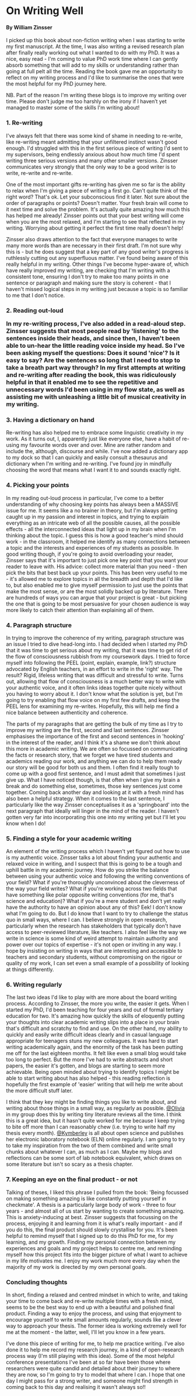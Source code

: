 <h1>On Writing Well</h1>
<h4>By William Zinsser</h4>

I picked up this book about non-fiction writing when I was starting to write my first manuscript. At the time, I was also writing a revised research plan after finally really working out what I wanted to do with my PhD. It was a nice, easy read - I'm coming to value PhD work time where I can gently absorb something that will add to my skills or understanding rather than going at full pelt all the time. Reading the book gave me an opportunity to reflect on my writing process and I'd like to summarise the ones that were the most helpful for my PhD journey here. 

NB. Part of the reason I'm writing these blogs is to improve my writing over time. Please don't judge me too harshly on the irony if I haven’t yet managed to master some of the skills I'm writing about!

<h3>1. Re-writing</h3>

I've always felt that there was some kind of shame in needing to re-write, like re-writing meant admitting that your unfiltered instinct wasn't good enough. I'd struggled with this in the first serious piece of writing I'd sent to my supervisors, being endlessly anxious about how much time I'd spent writing three serious versions and many other smaller versions. Zinsser communicates very strongly that the only way to be a good writer is to write, re-write and re-write. 

One of the most important gifts re-writing has given me so far is the ability to relax when I'm giving a piece of writing a first go. Can't quite think of the right word? That's ok. Let your subconscious find it later. Not sure about the order of paragraphs or points? Doesn't matter. Your fresh brain will come to it next time and solve the problem. It's actually quite amazing how much this has helped me already! Zinsser points out that your best writing will come when you are the most relaxed, and I'm starting to see that reflected in my writing. Worrying about getting it perfect the first time really doesn't help! 

Zinsser also draws attention to the fact that everyone manages to write many more words than are necessary in their first draft. I'm not sure why this is - but he does suggest that a key part of any good writer's progress is ruthlessly cutting out any superfluous matter. I've found being aware of this really helpful in my writing. Other things I've become hyper-aware of, which have really improved my writing, are checking that I'm writing with a consistent tone, ensuring I don't try to make too many points in one sentence or paragraph and making sure the story is coherent - that I haven't missed logical steps in my writing just because a topic is so familiar to me that I don't notice.

<h3>2. Reading out-loud

In my re-writing process, I've also added in a read-aloud step. Zinsser suggests that most people read by 'listening' to the sentences inside their heads, and since then, I haven't been able to un-hear the little reading voice inside my head. So I've been asking myself the questions: Does it sound 'nice'? Is it easy to say? Are the sentences so long that I need to stop to take a breath part way through? In my first attempts at writing and re-writing after reading the book, this was ridiculously helpful in that it enabled me to see the repetitive and unnecessary words I'd been using in my flow state, as well as assisting me with unleashing a little bit of musical creativity in my writing.

<h3>3. Having a dictionary on hand</h3>

Re-writing has also helped me to embrace some linguistic creativity in my work. As it turns out, I, apparently just like everyone else, have a habit of re-using my favourite words over and over. Mine are rather random and include the, although, discourse and while. I've now added a dictionary app to my dock so that I can quickly and easily consult a thesaurus and dictionary when I'm writing and re-writing. I've found joy in mindfully choosing the word that means what I want it to and sounds exactly right.

<h3>4. Picking your points</h3>

In my reading out-loud process in particular, I've come to a better understanding of why choosing key points has always been a MASSIVE issue for me. It seems like a no brainer in theory, but I'm always getting caught up in my passion and interest in topics, and trying to explain everything as an intricate web of all the possible causes, all the possible effects - all the interconnected ideas that light up in my brain when I'm thinking about the topic. I guess this is how a good teacher's mind should work - in the classroom, it helped me identify as many connections between a topic and the interests and experiences of my students as possible. In good writing though, if you're going to avoid overloading your reader, Zinsser says that it's important to just pick one key point that you want your reader to leave with. His advice: collect more material than you need - then pick the bits that best back up your points. This has been very useful to me - it's allowed me to explore topics in all the breadth and depth that I'd like to, but also enabled me to give myself permission to just use the points that make the most sense, or are the most solidly backed up by literature. There are hundreds of ways you can argue that your project is great - but picking the one that is going to be most persuasive for your chosen audience is way more likely to catch their attention than explaining all of them.

<h3>4. Paragraph structure</h3>

In trying to improve the coherence of my writing, paragraph structure was an issue I tried to dive head-long into. I had decided when I started my PhD that it was time to get serious about my writing, that it was time to get rid of the flow of consciousness rubbish from my coursework days. I tried to force myself into following the PEEL (point, explain, example, link?) structure advocated by English teachers, in an effort to write in the 'right' way. The result? Rigid, lifeless writing that was difficult and stressful to write. Turns out, allowing that flow of consciousness is a much better way to write with your authentic voice, and it often links ideas together quite nicely without you having to worry about it. I don't know what the solution is yet, but I'm going to try enabling that flow voice on my first few drafts, and keep the PEEL lens for examining my re-writes. Hopefully, this will help me find a nice balance between authenticity and coherence. 

The parts of my paragraphs that are getting the bulk of my time as I try to improve my writing are the first, second and last sentences. Zinsser emphasises the importance of the first and second sentences in 'hooking' in the interest of the reader, and I think it's a shame we don't think about this more in academic writing. We are often so focussed on communicating the facts or research story, that we forget we have tired students and academics reading our work, and anything we can do to help them ready our story will be good for both us and them. I often find it really tough to come up with a good first sentence, and I must admit that sometimes I just give up. What I have noticed though, is that often when I give my brain a break and do something else, sometimes, those key sentences just come together. Coming back another day and looking at it with a fresh mind has also been a helpful strategy. When it comes to the last sentence, I particularly like the way Zinsser conceptualises it as a 'springboard' into the next paragraph that ideally will linger in the mind of the reader. I haven't gotten very far into incorporating this one into my writing yet but I'll let you know when I do!

<h3>5. Finding a style for your academic writing</h3>

An element of the writing process which I haven't yet figured out how to use is my authentic voice. Zinsser talks a lot about finding your authentic and relaxed voice in writing, and I suspect that this is going to be a tough and uphill battle in my academic journey. How do you strike the balance between using your authentic voice and following the writing conventions of your field? What if you're thoroughly unconvinced about the cleverness of the way your field writes? What if you're working across two fields that have something like polar opposite writing conventions (for me, that's science and education)? What if you're a mere student and don't yet really have the authority to have an opinion about any of this? Eek! I don't know what I'm going to do. But I do know that I want to try to challenge the status quo in small ways, where I can. I believe strongly in open research, particularly when the research has stakeholders that typically don't have access to peer-reviewed literature, like teachers. I also feel like the way we write in science is some kind of weird attempt to maintain authority and power over our topics of expertise - it's not open or inviting in any way. I hope by insisting on writing in ways that are interesting and accessible to teachers and secondary students, without compromising on the rigour or quality of my work, I can set even a small example of a possibility of looking at things differently.

<h3>6. Writing regularly</h3>

The last two ideas I'd like to play with are more about the board writing process. According to Zinsser, the more you write, the easier it gets. When I started my PhD, I'd been teaching for four years and out of formal tertiary education for two. It's amazing how quickly the skills of eloquently putting your thoughts into clear academic writing slips into a place in your brain that's difficult and scratchy to find and use. On the other hand, my ability to quickly and easily write difficult ideas clearly and in casual language appropriate for teenagers stuns my new colleagues. It was hard to start writing academically again, and the enormity of the task has been putting me off for the last eighteen months. It felt like even a small blog would take too long to perfect. But the more I've had to write abstracts and short papers, the easier it's gotten, and blogs are starting to seem more achievable. Being open minded about trying to identify topics I might be able to start writing about has also helped - this reading reflection is hopefully the first example of 'easier' writing that will help me write about the more difficult stuff later.

I think that they key might be finding things you like to write about, and writing about those things in a small way, as regularly as possible. [@Olivia](https://github.com/olivia-mc) in my group does this by writing tiny literature reviews all the time. I think this is a great idea, but it hasn't quite worked for me because I keep trying to bite off more than I can reasonably chew (i.e. trying to write half my thesis every month). [@Kymberley](https://github.com/kym834) is all about open science and publishes her electronic laboratory notebook (ELN) online regularly. I am going to try to take my inspiration from the two of them combined and write small chunks about whatever I can, as much as I can.  Maybe my blogs and reflections can be some sort of lab notebook equivalent, which draws on some literature but isn't so scary as a thesis chapter. 

<h3>7. Keeping an eye on the final product - or not</h3>

Talking of theses, I liked this phrase I pulled from the book: 'Being focussed on making something amazing is like constantly putting yourself in checkmate'. A thesis is a particularly large body of work - three to four years - and almost all of us start by wanting to create something amazing. This is anxiety-inducing at best. Zinsser suggests that focussing on the process, enjoying it and learning from it is what's really important - and if you do this, the final product should slowly crystallise for you. It's been helpful to remind myself that I signed up to do this PhD for me, for my learning, and my growth. Finding my personal connection between my experiences and goals and my project helps to centre me, and reminding myself how this project fits into the bigger picture of what I want to achieve in my life motivates me. I enjoy my work much more every day when the majority of my work is directed by my own personal goals. 

  <h3>Concluding thoughts</h3>

In short, finding a relaxed and centred mindset in which to write, and taking your time to come back and re-write multiple times with a fresh mind, seems to be the best way to end up with a beautiful and polished final product. Finding a way to enjoy the process, and using that enjoyment to encourage yourself to write small amounts regularly, sounds like a clever way to approach your thesis. The former idea is working extremely well for me at the moment - the latter, well, I'll let you know in a few years. 

I've done this piece of writing for me, to help me practice writing. I've also done it to help me record my research journey, in a kind of open-research process way (I'm still playing with this idea). Some of the most helpful conference presentations I've been at so far have been those where researchers were quite candid and detailed about their journey to where they are now, so I'm going to try to model that where I can. I hope that one day I might pass for a strong writer, and someone might find strength in coming back to this day and realising it wasn't always so!!
